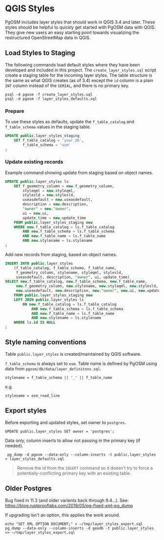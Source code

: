 # QGIS Styles

PgOSM includes layer styles that should work in QGIS 3.4 and later.
These styles should be helpful to quickly get started with PgOSM data with QGIS.
They give new users an easy starting point
towards visualizing the restructured OpenStreetMap data in QGIS.


## Load Styles to Staging

The following commands load default styles where they have been developed and
included in this project.  The `create_layer_styles.sql` script create a staging
table for the incoming layer styles.  The table structure is the same as what
QGIS creates (as of 3.4) except the `id` column is a plain `INT` column instead
of the `SERIAL`, and there is no primary key.

	psql -d pgosm -f create_layer_styles.sql
	psql -d pgosm -f layer_styles_defaults.sql


### Prepare

To use these styles as defaults, update the `f_table_catalog` and
`f_table_schema` values in the staging table.

```sql
UPDATE public.layer_styles_staging
	SET f_table_catalog = 'your_db',
		f_table_schema = 'osm'
;
```

### Update existing records

Example command showing update from staging based on object names.

```sql
UPDATE public.layer_styles ls
	SET f_geometry_column = new.f_geometry_column,
		styleqml = new.styleqml,
		stylesld = new.stylesld,
		useasdefault = new.useasdefault,
		description = new.description,
		"owner" = new."owner",
		ui = new.ui,
		update_time = new.update_time
	FROM public.layer_styles_staging new
	WHERE new.f_table_catalog = ls.f_table_catalog 
		AND new.f_table_schema = ls.f_table_schema
		AND new.f_table_name = ls.f_table_name
		AND new.stylename = ls.stylename
;
```

Add new records from staging, based on object names.

```sql
INSERT INTO public.layer_styles
	(f_table_catalog, f_table_schema, f_table_name,
	 f_geometry_column, stylename, styleqml, stylesld,
	 useasdefault, description, "owner", ui, update_time)
SELECT new.f_table_catalog, new.f_table_schema, new.f_table_name,
	 new.f_geometry_column, new.stylename, new.styleqml, new.stylesld,
	 new.useasdefault, new.description, new."owner", new.ui, new.update_time
	FROM public.layer_styles_staging new
	LEFT JOIN public.layer_styles ls
		ON new.f_table_catalog = ls.f_table_catalog 
			AND new.f_table_schema = ls.f_table_schema
			AND new.f_table_name = ls.f_table_name
			AND new.stylename = ls.stylename
	WHERE ls.id IS NULL
;
```


## Style naming conventions

Table `public.layer_styles` is created/maintained by QGIS software.

`f_table_schema` is always set to `osm`.  Table name is defined by PgOSM using data from `pgosm/db/data/layer_definitons.sql`.

	stylename = f_table_schema || '_' || f_table_name

e.g.

	stylename = osm_road_line


## Export styles

Before exporting and updated styles, set owner to `postgres`.

	UPDATE public.layer_styles SET owner = 'postgres';


Data only, column inserts to allow not passing in the primary key (if needed).

	 pg_dump -d pgosm --data-only --column-inserts -t public.layer_styles > layer_styles_defaults.sql

> Remove the id from the `INSERT` command so it doesn't try to force a potentially-conflicting primary key with an existing table.

## Older Postgres

Bug fixed in 11.3 (and older varients back through 9.4...).  See:
https://blog.rustprooflabs.com/2019/05/pg-fixed-xml-pg_dump

If upgrading isn't an option, this applies the work around.

	echo "SET XML OPTION DOCUMENT;" > ~/tmp/layer_styles_export.sql
	pg_dump --data-only --column-inserts -d geodb -t public.layer_styles >> ~/tmp/layer_styles_export.sql

